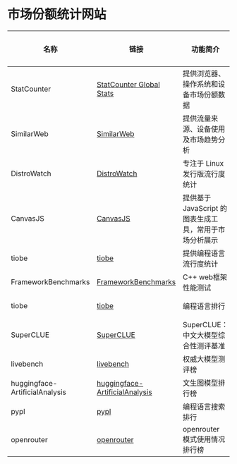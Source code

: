
# 市场份额统计网站

| 名称           | 链接                                          | 功能简介                            | 可用性  |
|----------------|---------------------------------------------|-------------------------------------|--------|
| StatCounter    | [StatCounter Global Stats](https://gs.statcounter.com/) | 提供浏览器、操作系统和设备市场份额数据 | 可用   |
| SimilarWeb     | [SimilarWeb](https://www.similarweb.com/)     | 提供流量来源、设备使用及市场趋势分析 | 可用   |
| DistroWatch    | [DistroWatch](https://distrowatch.com/)       | 专注于 Linux 发行版流行度统计        | 可用   |
| CanvasJS         | [CanvasJS](https://www.canvasjs.com/)         | 提供基于 JavaScript 的图表生成工具，常用于市场分析展示 | 可用   |
| tiobe | [tiobe](https://www.tiobe.com/tiobe-index) | 提供编程语言流行度统计 | 可用 |
| FrameworkBenchmarks | [FrameworkBenchmarks](https://github.com/TechEmpower/FrameworkBenchmarks) | C++ web框架 性能测试 | 可用 |
| tiobe | [tiobe](https://www.tiobe.com/tiobe-index/) | 编程语言排行 | 可用 |
| SuperCLUE | [SuperCLUE](https://www.superclueai.com/) | SuperCLUE：中文大模型综合性测评基准 | 可用 |
| livebench | [livebench](https://livebench.ai/#/) | 权威大模型测评榜 | 可用 |
| huggingface-ArtificialAnalysis | [huggingface-ArtificialAnalysis](https://huggingface.co/spaces/ArtificialAnalysis/Text-to-Image-Leaderboard) | 文生图模型排行榜 | 可用 |
| pypl | [pypl](https://pypl.github.io/PYPL.html) | 编程语言搜索排行 | 可用 |
| openrouter | [openrouter](https://openrouter.ai/rankings) | openrouter 模式使用情况排行榜 | 可用 |
